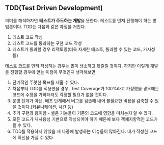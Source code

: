## TDD(Test Driven Development)

의미를 해석하자면 **테스트가 주도하는 개발**을 뜻한다. 테스트를 먼저 진행해야 하는 방법론이다. TDD는 다음과 같은 과정을 거친다.

1. 테스트 코드 작성
2. 테스트 코드를 통과하는 구현 코드 작성
3. 테스트가 통과할 경우 리팩토링(더욱 자세한 테스트, 통과할 수 있는 코드, 가시성 등)

테스트 코드를 먼저 작성하는 경우는 많이 생소하고 헷갈릴 것이다. 하지만 이렇게 개발을 진행할 경우에 얻는 이점이 무엇인지 생각해보면

1. 단기적인 뚜렷한 목표를 세울 수 있다.
2. 처음부터 TDD를 적용했을 경우, Test Coverage가 100%라고 가정했을 경우에는 코드에 수정을 가하더라도 걱정할 필요가 없을 것이다.
3. 운영 단계가 아닌, 배포 단계에서 버그를 검출해 내어 불필요한 비용을 감축할 수 있을 것이다.(커뮤니케이션, 시간 등)
4. 추가 구현의 용이함 - 샐운 기능들이 기존의 코드에 영향을 미치는지 알 수 있다.
5. 모든 코드가 재사용성 기반으로 작성되어야 하기 때문에 보다 객체지향적인 코드가 될 수 있다.
6. TDD를 적용하지 않았을 때 나중에 발생하는 이슈들이 많아진다. 내가 작성한 코드에 확신을 가질 수 있다.
